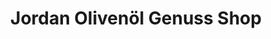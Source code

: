 ---
title: "Jordan Olivenöl Genuss Shop"
url: /solingen/jordan-olivenoel-genuss-shop/
shop: Lebensmittel
---